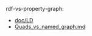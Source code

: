 rdf-vs-property-graph:  
- [doc/LD](https://github.com/bpmbpm/doc/tree/main/LD#rdf-vs-property-graph)
- [Quads_vs_named_graph.md](Quads_vs_named_graph.md)
